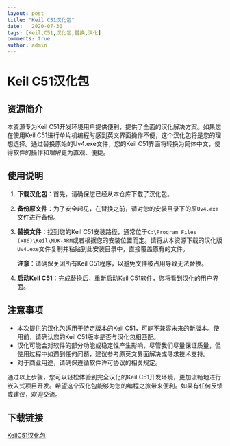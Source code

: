 ```yaml
---
layout: post
title: "Keil C51汉化包"
date:   2020-07-30
tags: [Keil,C51,汉化包,替换,汉化]
comments: true
author: admin
---
```

# Keil C51汉化包

## 资源简介
本资源专为Keil C51开发环境用户提供便利，提供了全面的汉化解决方案。如果您在使用Keil C51进行单片机编程时感到英文界面操作不便，这个汉化包将是您的理想选择。通过替换原始的Uv4.exe文件，您的Keil C51界面将转换为简体中文，使得软件的操作和理解更为直观、便捷。

## 使用说明
1. **下载汉化包**：首先，请确保您已经从本仓库下载了汉化包。
2. **备份原文件**：为了安全起见，在替换之前，请对您的安装目录下的原`Uv4.exe`文件进行备份。
3. **替换文件**：找到您的Keil C51安装路径，通常位于`C:\Program Files (x86)\Keil\MDK-ARM`或者根据您的安装位置而定。请将从本资源下载的汉化版`Uv4.exe`文件复制并粘贴到此安装目录中，直接覆盖原有的文件。
   
   **注意**：请确保关闭所有Keil C51程序，以避免文件被占用导致无法替换。

4. **启动Keil C51**：完成替换后，重新启动Keil C51软件，您将看到汉化的用户界面。

## 注意事项
- 本次提供的汉化包适用于特定版本的Keil C51，可能不兼容未来的新版本。使用前，请确认您的Keil C51版本是否与汉化包相匹配。
- 汉化可能会对软件的部分功能或稳定性产生影响，尽管我们尽量保证质量，但使用过程中如遇到任何问题，建议参考原英文界面解决或寻求技术支持。
- 对于商业用途，请确保遵循软件许可协议的相关规定。

通过以上步骤，您可以轻松体验到完全汉化的Keil C51开发环境，更加流畅地进行嵌入式项目开发。希望这个汉化包能够为您的编程之旅带来便利。如果有任何反馈或建议，欢迎交流。

## 下载链接

[KeilC51汉化包](https://pan.quark.cn/s/515c3774d11b)